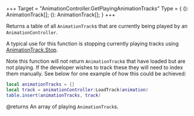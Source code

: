 +++
Target = "AnimationController.GetPlayingAnimationTracks"
Type = { (): AnimationTrack[]; (): AnimationTrack[]; }
+++

Returns a table of all `AnimationTrack`s that are currently being played by an `AnimationController`.A typical use for this function is stopping currently playing tracks using [AnimationTrack.Stop](https://developer.roblox.com/api-reference/function/AnimationTrack/Stop).Note this function will not return `AnimationTrack`s that have loaded but are not playing. If the developer wishes to track these they will need to index them manually. See below for one example of how this could be achieved:```lualocal animationTracks = {}local track = animationController:LoadTrack(animation)table.insert(animationTracks, track)```@returns An array of playing `AnimationTrack`s.